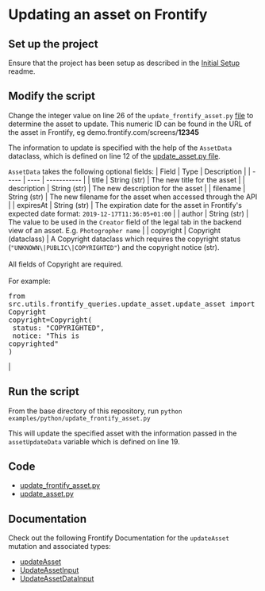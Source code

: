 # Updating an asset on Frontify

## Set up the project
Ensure that the project has been setup as described in the [Initial Setup](/readme/InitialSetup.md) readme.


## Modify the script

Change the integer value on line 26 of the `update_frontify_asset.py` [file](/examples/python/update_frontify_asset.py) to determine the asset to update. This numeric ID can be found in the URL of the asset in Frontify, eg demo.frontify.com/screens/**12345**

The information to update is specified with the help of the `AssetData` dataclass, which is defined on line 12 of the [update_asset.py file](/examples/python/update_frontify_asset.py).

`AssetData` takes the following optional fields:
| Field | Type | Description |
| ----- | ---- | ----------- |
| title | String (str) | The new title for the asset |
| description | String (str) | The new description for the asset |
| filename | String (str) | The new filename for the asset when accessed through the API |
| expiresAt | String (str) | The expiration date for the asset in Frontify's expected date format: `2019-12-17T11:36:05+01:00` |
| author | String (str) | The value to be used in the `Creator` field of the legal tab in the backend view of an asset. E.g. `Photogropher name` |
| copyright | Copyright (dataclass) | A Copyright dataclass which requires the copyright status (`"UNKNOWN\|PUBLIC\|COPYRIGHTED"`) and the copyright notice (str). <br> <br> All fields of Copyright are required. <br> <br> For example: <pre python>from src.utils.frontify_queries.update_asset.update_asset import Copyright&#13;copyright=Copyright(&#13;    status: "COPYRIGHTED",&#13;    notice: "This is copyrighted"&#13;)</pre>|

## Run the script

From the base directory of this repository, run `python examples/python/update_frontify_asset.py`

This will update the specified asset with the information passed in the `assetUpdateData` variable which is defined on line 19.

## Code
- [update_frontify_asset.py](/examples/python/update_frontify_asset.py)
- [update_asset.py](/examples/python/src/utils/frontify_queries/update_asset/update_asset.py
)

## Documentation
Check out the following Frontify Documentation for the `updateAsset` mutation and associated types:
- [updateAsset](https://frontify.github.io/graphql-reference/mutations/updateAsset)
- [UpdateAssetInput](https://frontify.github.io/graphql-reference/type/UpdateAssetInput)
- [UpdateAssetDataInput](https://frontify.github.io/graphql-reference/type/UpdateAssetDataInput)
